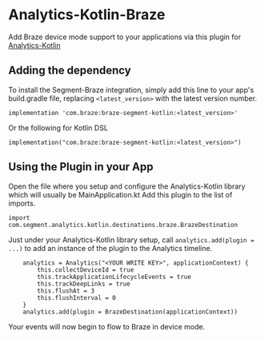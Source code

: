 # Analytics-Kotlin-Braze

Add Braze device mode support to your applications via this plugin for
[Analytics-Kotlin](https://github.com/segmentio/analytics-kotlin)

## Adding the dependency

To install the Segment-Braze integration, simply add this line to your app's build.gradle file, replacing
`<latest_version>` with the latest version number.

```
implementation 'com.braze:braze-segment-kotlin:<latest_version>'
```

Or the following for Kotlin DSL

```
implementation("com.braze:braze-segment-kotlin:<latest_version>")
```

## Using the Plugin in your App

Open the file where you setup and configure the Analytics-Kotlin library
which will usually be MainApplication.kt
Add this plugin to the list of imports.

```
import com.segment.analytics.kotlin.destinations.braze.BrazeDestination
```

Just under your Analytics-Kotlin library setup, call `analytics.add(plugin = ...)`
to add an instance of the plugin to the Analytics timeline.

```
    analytics = Analytics("<YOUR WRITE KEY>", applicationContext) {
        this.collectDeviceId = true
        this.trackApplicationLifecycleEvents = true
        this.trackDeepLinks = true
        this.flushAt = 3
        this.flushInterval = 0
    }
    analytics.add(plugin = BrazeDestination(applicationContext))
```

Your events will now begin to flow to Braze in device mode.
